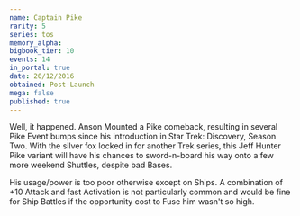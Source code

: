 ```yaml
---
name: Captain Pike
rarity: 5
series: tos
memory_alpha:
bigbook_tier: 10
events: 14
in_portal: true
date: 20/12/2016
obtained: Post-Launch
mega: false
published: true
---
```


Well, it happened. Anson Mounted a Pike comeback, resulting in several Pike Event bumps since his introduction in Star Trek: Discovery, Season Two. With the silver fox locked in for another Trek series, this Jeff Hunter Pike variant will have his chances to sword-n-board his way onto a few more weekend Shuttles, despite bad Bases.

His usage/power is too poor otherwise except on Ships. A combination of +10 Attack and fast Activation is not particularly common and would be fine for Ship Battles if the opportunity cost to Fuse him wasn't so high.
